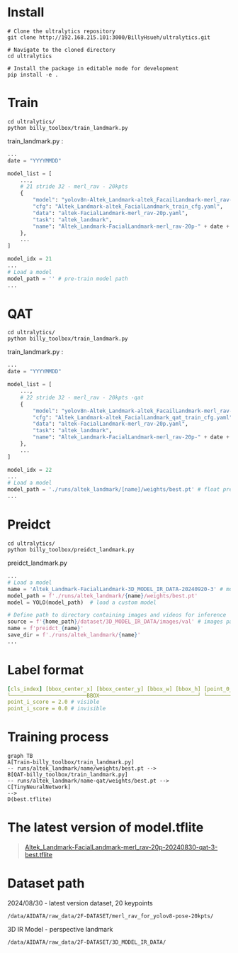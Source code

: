 # Install
```shell
# Clone the ultralytics repository
git clone http://192.168.215.101:3000/BillyHsueh/ultralytics.git

# Navigate to the cloned directory
cd ultralytics

# Install the package in editable mode for development
pip install -e .
```

# Train
```shell
cd ultralytics/
python billy_toolbox/train_landmark.py
```
train_landmark.py :
```python
...
date = "YYYYMMDD"

model_list = [
    ...,
    # 21 stride 32 - merl_rav - 20kpts
    {
        "model": "yolov8n-Altek_Landmark-altek_FacailLandmark-merl_rav-20p.yaml", 
        "cfg": "Altek_Landmark-altek_FacialLandmark_train_cfg.yaml", 
        "data": "altek-FacialLandmark-merl_rav-20p.yaml",
        "task": "altek_landmark",
        "name": "Altek_Landmark-FacialLandmark-merl_rav-20p-" + date + "-",
    },
    ...
]

model_idx = 21
...
# Load a model
model_path = '' # pre-train model path
...
```

# QAT
``` shell
cd ultralytics/
python billy_toolbox/train_landmark.py
```
train_landmark.py :
```python
...
date = "YYYYMMDD"

model_list = [
    ...,
    # 22 stride 32 - merl_rav - 20kpts -qat
    {
        "model": "yolov8n-Altek_Landmark-altek_FacailLandmark-merl_rav-20p.yaml", 
        "cfg": "Altek_Landmark-altek_FacialLandmark_qat_train_cfg.yaml", 
        "data": "altek-FacialLandmark-merl_rav-20p.yaml",
        "task": "altek_landmark",
        "name": "Altek_Landmark-FacialLandmark-merl_rav-20p-" + date + "-qat-",
    },
    ...
]

model_idx = 22
...
# Load a model
model_path = './runs/altek_landmark/[name]/weights/best.pt' # float pre-train model path
...
```

# Preidct
```shell
cd ultralytics/
python billy_toolbox/preidct_landmark.py
```
preidct_landmark.py
```python
...
# Load a model
name = 'Altek_Landmark-FacialLandmark-3D_MODEL_IR_DATA-20240920-3' # model name
model_path = f'./runs/altek_landmark/{name}/weights/best.pt'
model = YOLO(model_path)  # load a custom model

# Define path to directory containing images and videos for inference
source = f'{home_path}/dataset/3D_MODEL_IR_DATA/images/val' # images path
name = f'preidct_{name}'
save_dir = f'./runs/altek_landmark/{name}'
...
```

# Label format
```yaml
[cls_index] [bbox_center_x] [bbox_center_y] [bbox_w] [bbox_h] [point_0_x] [point_0_y] [point_0_score] ... [point_i_x] [point_i_y] [point_i_score]
└────────────────────────BBOX───────────────────────────────┘ └────────────────────────────────────landmark─────────────────────────────────────┘
point_i_score = 2.0 # visible
point_i_score = 0.0 # invisible
```

# Training process
``` mermaid
graph TB
A[Train-billy_toolbox/train_landmark.py] 
-- runs/altek_landmark/name/weights/best.pt --> 
B[QAT-billy_toolbox/train_landmark.py] 
-- runs/altek_landmark/name-qat/weights/best.pt --> 
C[TinyNeuralNetwork]
--> 
D(best.tflite)
```

# The latest version of model.tflite
>[Altek_Landmark-FacialLandmark-merl_rav-20p-20240830-qat-3-best.tflite](http://192.168.215.101:3000/ToyotaLiu/M1_alDMS_DDAW/src/branch/master/FLD/src/Altek_Landmark-FacialLandmark-merl_rav-20p-20240830-qat-3-best.tflite)

# Dataset path
2024/08/30 - latest version dataset, 20 keypoints
```
/data/AIDATA/raw_data/2F-DATASET/merl_rav_for_yolov8-pose-20kpts/
```

3D IR Model - perspective landmark
```
/data/AIDATA/raw_data/2F-DATASET/3D_MODEL_IR_DATA/
```
